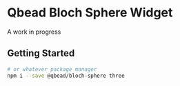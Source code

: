 # Qbead Bloch Sphere Widget

A work in progress

## Getting Started

```sh
# or whatever package manager
npm i --save @qbead/bloch-sphere three
```
